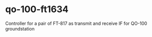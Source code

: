 # qo-100-ft1634
Controller for a pair of FT-817 as transmit and receive IF for QO-100 groundstation
